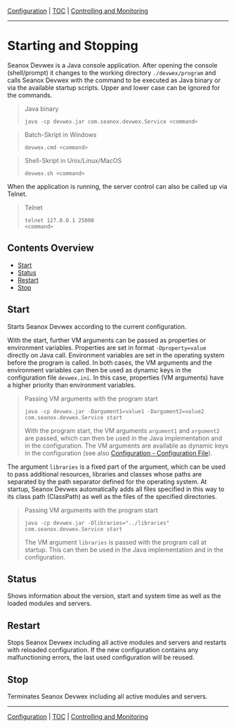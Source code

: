 [Configuration](configuration.md) | [TOC](README.md) | [Controlling and Monitoring](control.md)
- - -

# Starting and Stopping
  
Seanox Devwex is a Java console application. After opening the console
(shell/prompt) it changes to the working directory `./devwex/program` and calls
Seanox Devwex with the command to be executed as Java binary or via the
available startup scripts. Upper and lower case can be ignored for the commands. 

> Java binary
>
> ```
> java -cp devwex.jar com.seanox.devwex.Service <command>

> Batch-Skript in Windows
>
> ```
> devwex.cmd <command>
> ```

> Shell-Skript in Unix/Linux/MacOS
> 
> ```
> devwex.sh <command>
> ```

When the application is running, the server control can also be called up via
Telnet. 

> Telnet
> 
> ```
> telnet 127.0.0.1 25000
> <command>
> ```


## Contents Overview
- [Start](#start)
- [Status](#status)
- [Restart](#restart)
- [Stop](#stop)


## Start

Starts Seanox Devwex according to the current configuration.

With the start, further VM arguments can be passed as properties or environment
variables. Properties are set in format `-Dproperty=value` directly on Java
call. Environment variables are set in the operating system before the program
is called. In both cases, the VM arguments and the environment variables can
then be used as dynamic keys in the configuration file `devwex.ini`. In this
case, properties (VM arguments) have a higher priority than environment
variables.

> Passing VM arguments with the program start
>
> ```
> java -cp devwex.jar -Dargument1=value1 -Dargument2=value2 com.seanox.devwex.Service start
> ```
> 
> With the program start, the VM arguments `argument1` and `argument2` are
> passed, which can then be used in the Java implementation and in the
> configuration. The VM arguments are available as dynamic keys in the
> configuration (see also [Configuration - Configuration File](
>     configuration.md#configuration-file)).

The argument `libraries` is a fixed part of the argument, which can be used to
pass additional resources, libraries and classes whose paths are separated by
the path separator defined for the operating system. At startup, Seanox Devwex
automatically adds all files specified in this way to its class path (ClassPath)
as well as the files of the specified directories.

> Passing VM arguments with the program start
>
> ```
> java -cp devwex.jar -Dlibraries="../libraries" com.seanox.devwex.Service start
> ```
>
> The VM argument `libraries` is passed with the program call at startup. This
> can then be used in the Java implementation and in the configuration. 


## Status

Shows information about the version, start and system time as well as the loaded
modules and servers.


## Restart

Stops Seanox Devwex including all active modules and servers and restarts with
reloaded configuration. If the new configuration contains any malfunctioning
errors, the last used configuration will be reused.


## Stop

Terminates Seanox Devwex including all active modules and servers.
      
      
- - -

[Configuration](configuration.md) | [TOC](README.md) | [Controlling and Monitoring](control.md)
